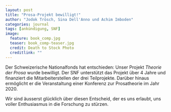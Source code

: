 ```yaml
---
layout: post
title: "Prosa-Projekt bewilligt!"
author: "Jodok Trösch, Sina Dell'Anno und Achim Imboden"
categories: journal
tags: [ankündigung, SNF]
image:
  feature: book_comp.jpg
  teaser: book_comp-teaser.jpg
  credit: Death to Stock Photo
  creditlink: ""
---
```


Der Schweizerische Nationalfonds hat entschieden: Unser Projekt *Theorie der Prosa* wurde bewilligt. Der SNF unterstützt das Projekt über 4 Jahre und finanziert die Mitarbeiterstellen der drei Teilprojekte. Darüber hinaus ermöglicht er die  Veranstaltung einer Konferenz zur Prosatheorie im Jahr 2020.

Wir sind äusserst glücklich über diesen Entscheid, der es uns erlaubt, uns voller Enthusiasmus in die Forschung zu stürzen.
